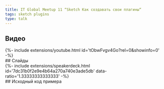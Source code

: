 ```yaml
---
title: IT Global Meetup 11 “Sketch Как создавать свои плагины“
tags: sketch plugins
type: talk
---
```

## Видео
<div>{%- include extensions/youtube.html id='tObwFvgv4Go?rel=0&showinfo=0' -%}</div>
## Слайды
<div>{%- include extensions/speakerdeck.html id='7dc31b0f2e9e4b64a270a740e3ade5db' data-ratio='1.33333333333333' -%}</div>
## Исходный код примера
